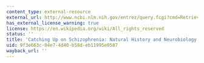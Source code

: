 ```yaml
---
content_type: external-resource
external_url: http://www.ncbi.nlm.nih.gov/entrez/query.fcgi?cmd=Retrieve&db=PubMed&dopt=Citation&list_uids=11144342
has_external_license_warning: true
license: https://en.wikipedia.org/wiki/All_rights_reserved
status: ''
title: 'Catching Up on Schizophrenia: Natural History and Neurobiology'
uid: 9f3e663c-04e7-4d40-b58d-eb11995e0587
wayback_url: ''
---
```

